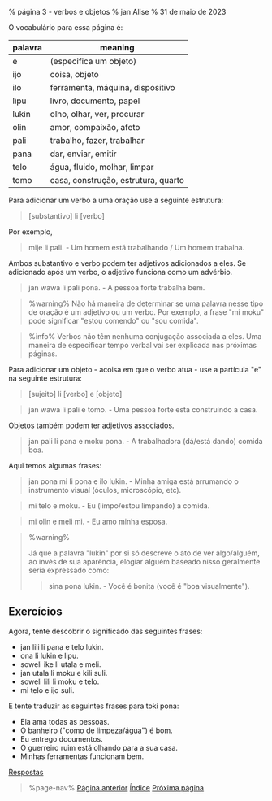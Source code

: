 % página 3 - verbos e objetos
% jan Alise
% 31 de maio de 2023

O vocabulário para essa página é:

| palavra | meaning                             |
|---------|-------------------------------------|
| e       | (especifica um objeto)              |
| ijo     | coisa, objeto                       |
| ilo     | ferramenta, máquina, dispositivo    |
| lipu    | livro, documento, papel             |
| lukin   | olho, olhar, ver, procurar          |
| olin    | amor, compaixão, afeto              |
| pali    | trabalho, fazer, trabalhar          |
| pana    | dar, enviar, emitir                 |
| telo    | água, fluido, molhar, limpar        |
| tomo    | casa, construção, estrutura, quarto |

Para adicionar um verbo a uma oração use a seguinte estrutura:

> [substantivo] li [verbo]

Por exemplo,

> mije li pali. - Um homem está trabalhando / Um homem trabalha.

Ambos substantivo e verbo podem ter adjetivos adicionados a eles. Se adicionado
após um verbo, o adjetivo funciona como um advérbio.

> jan wawa li pali pona. - A pessoa forte trabalha bem.

> %warning%
> Não há maneira de determinar se uma palavra nesse tipo de oração é um
> adjetivo ou um verbo. Por exemplo, a frase "mi moku" pode significar "estou
> comendo" ou "sou comida".

> %info%
> Verbos não têm nenhuma conjugação associada a eles. Uma maneira de
> especificar tempo verbal vai ser explicada nas próximas páginas.

Para adicionar um objeto - acoisa em que o verbo atua - use a partícula "e" na
seguinte estrutura:

> [sujeito] li [verbo] e [objeto]

> jan wawa li pali e tomo. - Uma pessoa forte está construindo a casa.

Objetos também podem ter adjetivos associados.

> jan pali li pana e moku pona. - A trabalhadora (dá/está dando) comida boa.

Aqui temos algumas frases:

> jan pona mi li pona e ilo lukin. - Minha amiga está arrumando o instrumento 
> visual (óculos, microscópio, etc).

> mi telo e moku. - Eu (limpo/estou limpando) a comida.

> mi olin e meli mi. - Eu amo minha esposa.

> %warning%
> 
> Já que a palavra "lukin" por si só descreve o ato de ver algo/alguém, ao invés 
> de sua aparência, elogiar alguém baseado nisso geralmente seria expressado 
> como:
> 
> > sina pona lukin. - Você é bonita (você é "boa visualmente").
>
 
## Exercícios

Agora, tente descobrir o significado das seguintes frases:

* jan lili li pana e telo lukin.
* ona li lukin e lipu.
* soweli ike li utala e meli.
* jan utala li moku e kili suli.
* soweli lili li moku e telo.
* mi telo e ijo suli.

E tente traduzir as seguintes frases para toki pona:

* Ela ama todas as pessoas.
* O banheiro ("como de limpeza/água") é bom.
* Eu entrego documentos.
* O guerreiro ruim está olhando para a sua casa.
* Minhas ferramentas funcionam bem.

[Respostas](pt/answers#p3)

> %page-nav%
> [Página anterior](pt/2)
> [Índice](pt)
> [Próxima página](pt/4)
